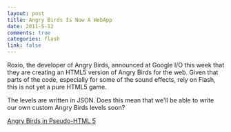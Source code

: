 ```yaml
--- 
layout: post
title: Angry Birds Is Now A WebApp
date: 2011-5-12
comments: true
categories: flash
link: false
---
```

Roxio, the developer of Angry Birds, announced at Google I/O this week that they are creating an HTML5 version of Angry Birds for the web. Given that parts of the code, especially for some of the sound effects, rely on Flash, this is not yet a pure HTML5 game.

The levels are written in JSON. Does this mean that we'll be able to write our own custom Angry Birds levels soon?

<a title="Angry Birds!" href="http://chrome.angrybirds.com/">Angry Birds in Pseudo-HTML 5</a>
